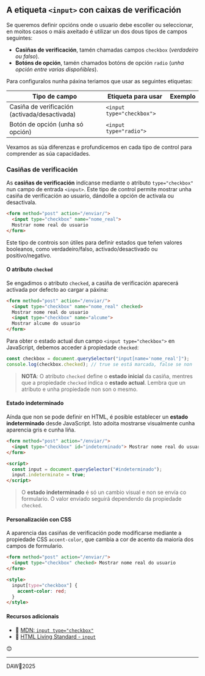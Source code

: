 ## A etiqueta `<input>` con caixas de verificación

Se queremos definir opcións onde o usuario debe escoller ou seleccionar, en moitos casos o máis axeitado é utilizar un dos dous tipos de campos seguintes:

- **Casiñas de verificación**, tamén chamadas campos `checkbox` (*verdadeiro ou falso*).
- **Botóns de opción**, tamén chamados botóns de opción `radio` (*unha opción entre varias dispoñibles*).

Para configuralos nunha páxina teriamos que usar as seguintes etiquetas:

| Tipo de campo                                | Etiqueta para usar        | Exemplo |
|--------------------------------------------|-------------------------|---------|
| Casiña de verificación (activada/desactivada) | `<input type="checkbox">` |         |
| Botón de opción (unha só opción)            | `<input type="radio">`    |         |

Vexamos as súa diferenzas e profundicemos en cada tipo de control para comprender as súa capacidades.

### Casiñas de verificación

As **casiñas de verificación** indícanse mediante o atributo `type="checkbox"` nun campo de entrada `<input>`. Este tipo de control permite mostrar unha casiña de verificación ao usuario, dándolle a opción de activala ou desactivala.

```html
<form method="post" action="/enviar/">
  <input type="checkbox" name="nome_real">
  Mostrar nome real do usuario
</form>
```

Este tipo de controis son útiles para definir estados que teñen valores booleanos, como verdadeiro/falso, activado/desactivado ou positivo/negativo.

#### O atributo `checked`

Se engadimos o atributo `checked`, a casiña de verificación aparecerá activada por defecto ao cargar a páxina:

```html
<form method="post" action="/enviar/">
  <input type="checkbox" name="nome_real" checked>
  Mostrar nome real do usuario
  <input type="checkbox" name="alcume">
  Mostrar alcume do usuario
</form>
```

Para obter o estado actual dun campo `<input type="checkbox">` en JavaScript, debemos acceder á propiedade `checked`:

```javascript
const checkbox = document.querySelector("input[name='nome_real']");
console.log(checkbox.checked); // true se está marcada, false se non
```

> **NOTA**: O atributo `checked` define o **estado inicial** da casiña, mentres que a propiedade `checked` indica o **estado actual**. Lembra que un atributo e unha propiedade non son o mesmo.

#### Estado indeterminado

Aínda que non se pode definir en HTML, é posible establecer un **estado indeterminado** desde JavaScript. Isto adoita mostrarse visualmente cunha aparencia gris e cunha liña.

```html
<form method="post" action="/enviar/">
  <input type="checkbox" id="indeterminado"> Mostrar nome real do usuario
</form>

<script>
  const input = document.querySelector("#indeterminado");
  input.indeterminate = true;
</script>
```

> O **estado indeterminado** é só un cambio visual e non se envía co formulario. O valor enviado seguirá dependendo da propiedade `checked`.

#### Personalización con CSS

A aparencia das casiñas de verificación pode modificarse mediante a propiedade CSS `accent-color`, que cambia a cor de acento da maioría dos campos de formulario.

```html
<form method="post" action="/enviar/">
  <input type="checkbox" checked> Mostrar nome real do usuario
</form>

<style>
  input[type="checkbox"] {
    accent-color: red;
  }
</style>
```

#### Recursos adicionais

- 📖 [MDN: `input type="checkbox"`](https://developer.mozilla.org/en-US/docs/Web/HTML/Element/input/checkbox)
- 📖 [HTML Living Standard - `input`](https://html.spec.whatwg.org/multipage/input.html)

😊

---

DAW🧊2025